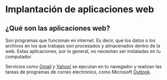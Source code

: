 # Implantación de aplicaciones web 

## ¿Qué son las aplicaciones web?
 Son programas que funcionan en internet. Es decir, que los datos o los archivos en los que trabajas son procesados y almacenados dentro de la web. Estas aplicaciones, por lo general, no necesitan ser instaladas en tu computador.

Servicios como [Gmail](https://www.google.com/intl/es/gmail/about/) y [Yahoo!](https://login.yahoo.com/?.src=ym&pspid=159600001&activity=mail-direct&.partner=none&.lang=es-ES&.intl=es&.done=https%3A%2F%2Fmail.yahoo.com%2Fd%3F.intl%3Des%26.lang%3Des-ES%26.partner%3Dnone%26.src%3Dfp) se ejecutan en tu navegador y realizan las tareas de programas de correo electrónico, como Microsoft [Outlook](https://outlook.live.com/owa/).